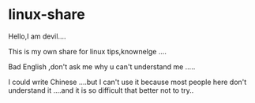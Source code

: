 # linux-share

Hello,I am devil....

This is my own share for linux tips,knownelge ....



Bad English ,don't ask me why u can't understand me .....




I could write Chinese ....but I can't use it because most people here  don't understand it ....and it is so difficult that better not to try..
